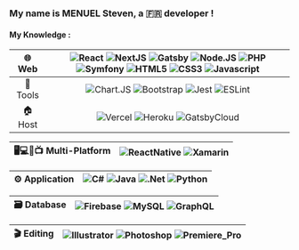 ### My name is MENUEL Steven, a 🇫🇷 developer !
#### My Knowledge :

| 🌐 Web | ![React](https://img.shields.io/badge/React-%23555555?style=for-the-badge&logo=react&l) ![NextJS](https://img.shields.io/badge/Next.js-%23555555?style=for-the-badge&logo=next.js&logoColor=black&l) ![Gatsby](https://img.shields.io/badge/Gatsby-%23555555?style=for-the-badge&logo=gatsby&logoColor=%23663399&l) ![Node.JS](https://img.shields.io/badge/Node.JS-%23555555?style=for-the-badge&logo=node.js&l) ![PHP](https://img.shields.io/badge/PHP-%23555555?style=for-the-badge&logo=php&l) ![Symfony](https://img.shields.io/badge/Symfony-%23555555?style=for-the-badge&logo=symfony&logoColor=black&l) ![HTML5](https://img.shields.io/badge/HTML5-%23555555?style=for-the-badge&logo=html5&l) ![CSS3](https://img.shields.io/badge/CSS3-%23555555?style=for-the-badge&logo=css3&logoColor=%231572B6&l) ![Javascript](https://img.shields.io/badge/Javascript-%23555555?style=for-the-badge&logo=javascript&l) |
| :---: | :---: |
| 🔧 Tools | ![Chart.JS](https://img.shields.io/badge/Chart.JS-%23555555?style=for-the-badge&logo=chart.js&l) ![Bootstrap](https://img.shields.io/badge/Bootstrap-%23555555?style=for-the-badge&logo=bootstrap&l) ![Jest](https://img.shields.io/badge/Jest-%23555555?style=for-the-badge&logo=jest&logoColor=%23C21325&l) ![ESLint](https://img.shields.io/badge/ESLint-%23555555?style=for-the-badge&logo=eslint&logoColor=%234B32C3&l) |
| 🏠 Host | ![Vercel](https://img.shields.io/badge/Vercel-%23555555?style=for-the-badge&logo=vercel&logoColor=black&l) ![Heroku](https://img.shields.io/badge/Heroku-%23555555?style=for-the-badge&logo=heroku&logoColor=%23430098&l) ![GatsbyCloud](https://img.shields.io/badge/GatsbyCloud-%23555555?style=for-the-badge&logo=gatsby&logoColor=%23663399&l) |

| 🖥️💻📱📺 Multi-Platform | ![ReactNative](https://img.shields.io/badge/ReactNative-%23555555?style=for-the-badge&logo=react&l) ![Xamarin](https://img.shields.io/badge/Xamarin-%23555555?style=for-the-badge&logo=xamarin&logoColor=%233498DB&l) |
| :---: | :---: |

| ⚙️ Application | ![C#](https://img.shields.io/badge/C%23-%23555555?style=for-the-badge&logo=csharp&logoColor=%23239120&l) ![Java](https://img.shields.io/badge/Java-%23555555?style=for-the-badge&logo=java&logoColor=%23ed1e24&l) ![.Net](https://img.shields.io/badge/.Net-%23555555?style=for-the-badge&logo=.net&logoColor=%23512BD4&l) ![Python](https://img.shields.io/badge/Python-%23555555?style=for-the-badge&logo=python&l) |
| :---: | :---: |

| 🗃️ Database | ![Firebase](https://img.shields.io/badge/Firebase-%23555555?style=for-the-badge&logo=firebase&l) ![MySQL](https://img.shields.io/badge/MySQL-%23555555?style=for-the-badge&logo=mysql&l) ![GraphQL](https://img.shields.io/badge/GraphQL-%23555555?style=for-the-badge&logo=graphql&logoColor=%23E10098&l) |
| :---: | :---: |

| 🎬 Editing | ![Illustrator](https://img.shields.io/badge/Illustrator-%23555555?style=for-the-badge&logo=adobeillustrator&l) ![Photoshop](https://img.shields.io/badge/Photoshop-%23555555?style=for-the-badge&logo=adobephotoshop&l) ![Premiere_Pro](https://img.shields.io/badge/Premiere_Pro-%23555555?style=for-the-badge&logo=adobepremierepro&l) |
| :---: | :---: |
